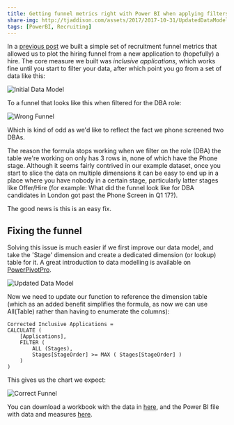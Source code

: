 ```yaml
---
title: Getting funnel metrics right with Power BI when applying filters
share-img: http://tjaddison.com/assets/2017/2017-10-31/UpdatedDataModel.png
tags: [PowerBI, Recruiting]
---
```


In a [previous post](/2017/09/10/Creating-recruitment-funnel-metrics-in-Power-BI) we built a simple set of recruitment funnel metrics that allowed us to plot the hiring funnel from a new application to (hopefully) a hire. The core measure we built was _inclusive applications_, which works fine until you start to filter your data, after which point you go from a set of data like this:

![Initial Data Model](/assets/2017/2017-10-31/ApplicationData.png)

To a funnel that looks like this when filtered for the DBA role:

![Wrong Funnel](/assets/2017/2017-10-31/DBAFunnel.png)

Which is kind of odd as we'd like to reflect the fact we phone screened two DBAs.

The reason the formula stops working when we filter on the role (DBA) the table we're working on only has 3 rows in, none of which have the Phone stage. Although it seems fairly contrived in our example dataset, once you start to slice the data on multiple dimensions it can be easy to end up in a place where you have nobody in a certain stage, particularly latter stages like Offer/Hire (for example: What did the funnel look like for DBA candidates in London got past the Phone Screen in Q1 17?).

The good news is this is an easy fix.

<!--more-->

## Fixing the funnel

Solving this issue is much easier if we first improve our data model, and take the 'Stage' dimension and create a dedicated dimension (or lookup) table for it. A great introduction to data modelling is available on [PowerPivotPro](https://powerpivotpro.com/2016/02/data-modeling-power-pivot-power-bi/).

![Updated Data Model](/assets/2017/2017-10-31/UpdatedDataModel.png)

Now we need to update our function to reference the dimension table (which as an added benefit simplifies the formula, as now we can use All(Table) rather than having to enumerate the columns):

```dax
Corrected Inclusive Applications =
CALCULATE (
    [Applications],
    FILTER (
        ALL (Stages),
        Stages[StageOrder] >= MAX ( Stages[StageOrder] )
    )
)
```

This gives us the chart we expect:

![Correct Funnel](/assets/2017/2017-10-31/UpdatedDBAFunnel.png)

You can download a workbook with the data in [here](/assets/2017/2017-10-31/Data.xlsx), and the Power BI file with data and measures [here](/assets/2017/2017-10-31/FunnelSample.pbix).
